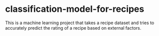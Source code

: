 # classification-model-for-recipes
This is a machine learning project that takes a recipe dataset and tries to accurately predict the rating of a recipe based on external factors.
